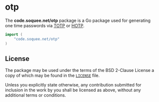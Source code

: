 # otp

The **code.soquee.net/otp** package is a Go package used for generating one time
passwords via [TOTP] or [HOTP].

```go
import (
	"code.soquee.net/otp"
)
```

[TOTP]: https://tools.ietf.org/html/rfc6238
[HOTP]: https://tools.ietf.org/html/rfc4226


## License

The package may be used under the terms of the BSD 2-Clause License a copy of
which may be found in the [`LICENSE`] file.

Unless you explicitly state otherwise, any contribution submitted for inclusion
in the work by you shall be licensed as above, without any additional terms or
conditions.

[`LICENSE`]: ./LICENSE
